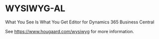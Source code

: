 # WYSIWYG-AL
What You See Is What You Get Editor for Dynamics 365 Business Central


See <https://www.hougaard.com/wysiwyg> for more information.

